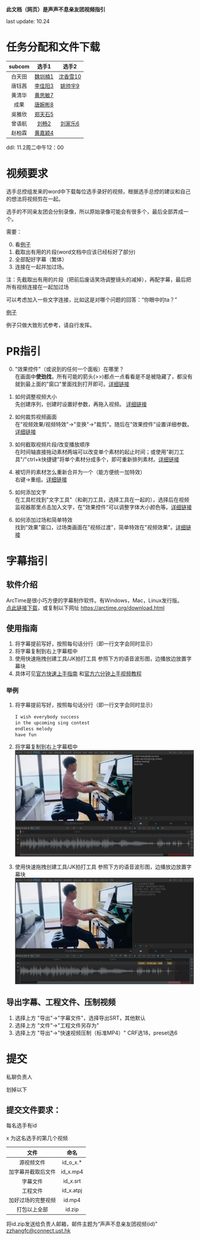 **此文档（网页）是声声不息亲友团视频指引**

last update: 10.24

# 任务分配和文件下载

|subcom|选手1|选手2|
|:---:|:---:|:---:|
|白天田|[魏圳楠1](./word/魏圳楠.docx)|[沈香雪10](./words/沈香雪.docx)|
|唐钰茜|[李佳阳3](./word/李佳阳姚帅宇.pdf)|[姚帅宇9](./word/李佳阳姚帅宇.pdf)|
|黄清华|[黄思敏7](./word/黄思敏.word)||
|成果|[唐婉彬8](./word/唐婉彬.docx)||
|吳雅欣|[郑天石5](./word/郑天石.docx)||
|曾语航|[刘畅2](./word/刘畅.docx)|[刘家乐6](./wrod/刘家乐)|
|赵柏霖|[黄嘉颖4](./word/黄嘉颖.docx)||

ddl: 11.2周二中午12：00

# 视频要求

选手总控组发来的word中下载每位选手录好的视频，根据选手总控的建议和自己的想法将视频剪在一起。

选手的不同亲友团会分别录像，所以原始录像可能会有很多个，最后全部弄成一个。

需要：

0. 看[例子](https://youtu.be/hwsw1oyrcm8)
1. 截取出有用的片段(word文档中应该已经标好了部分)
2. 全部配好字幕（繁体）
3. 连接在一起并加过场。

注：先截取出有用的片段（把前后废话笑场调整镜头的减掉），再配字幕，最后把所有视频连接在一起加过场

可以考虑加入一些文字连接，比如这是对哪个问题的回答：“你眼中的ta？”

[例子](https://youtu.be/hwsw1oyrcm8)

例子只做大致形式参考，请自行发挥。

# PR指引

0. "效果控件"（或说到的任何一个面板）在哪里？  
	在画面中**使劲找**，所有可能的箭头(>>)都点一点看看是不是被隐藏了，都没有就到最上面的"窗口"里面找到打开即可。[详细链接](http://www.winwin7.com/JC/19185.html)

1. 如何调整视频大小  
	先创建序列，创建时设置好参数，再拖入视频。 [详细链接](https://www.zhihu.com/question/267377976)

2. 如何裁剪视频画面  
	在"视频效果/视频特效"->"变换"->"裁剪"。随后在"效果控件"设置详细参数。[详细链接](https://jingyan.baidu.com/article/6c67b1d6aa12902787bb1ec5.html)

3. 如何截取视频片段/改变播放顺序  
	在时间轴直接拖动素材两端可以改变单个素材的起止时间；或使用"剃刀工具"/"ctrl+k快捷键"将单个素材分成多个，即可重新排列素材。[详细链接](https://jingyan.baidu.com/article/6fb756ec785437241858fb8c.html)

4. 被切开的素材怎么重新合并为一个（能方便统一加特效）  
	右键->重组。[详细链接](https://blog.csdn.net/qq_37591637/article/details/102641725)

5. 如何添加文字  
	在工具栏找到"文字工具"（和剃刀工具，选择工具在一起的），选择后在视频监视器那里点击加入文字，在"效果控件"可以调整字体大小颜色等。[详细链接](https://zhidao.baidu.com/question/14776117)

6. 如何添加过场和简单特效  
	找到"效果"窗口，过场类画面在"视频过渡"，简单特效在"视频效果"。[详细链接](https://jingyan.baidu.com/article/6b182309810c95ba58e15929.html)


# 字幕指引

## 软件介绍
ArcTime是很小巧方便的字幕制作软件。有Windows，Mac，Linux发行版。  
[点此链接下载](https://arctime.org/download.html)，或复制以下网址
https://arctime.org/download.html

## 使用指南  
1. 将字幕提前写好，按照每句话分行（即一行文字会同时显示）
2. 将字幕复制到右上字幕框中
3. 使用快速拖拽创建工具/JK拍打工具 参照下方的语音波形图，边播放边放置字幕块
4. 具体可见[官方快速上手指南](https://arctime.org/quick-start-guide.html) 和[官方六分钟上手视频教程](https://arctime.org/guide.html)

### 举例  
1. 将字幕提前写好，按照每句话分行（即一行文字会同时显示）
	```plain
	I wish everybody success
	in the upcoming sing contest
	endless melody
	have fun
	```
2. 将字幕复制到右上字幕框中
	![](./1_1.png)

3. 使用快速拖拽创建工具/JK拍打工具 参照下方的语音波形图，边播放边放置字幕块
	![](./1_2.png)

## 导出字幕、工程文件、压制视频
1. 选择上方 "导出"->"字幕文件"，选择导出SRT，其他默认
2. 选择上方 "文件"->"工程文件另存为"
3. 选择上方 "导出"->"快速视频压制（标准MP4）" CRF选18，preset选6


# 提交

私聊负责人

划掉以下

## 提交文件要求：

每名选手有id

x 为这名选手的第几个视频

|文件|命名|
|:---:|:---:|
|源视频文件|id_o_x.\*|
|加字幕并截取后文件|id_x.mp4|
|字幕文件|id_x.srt|
|工程文件|id_x.atpj|
|加好过场的完整视频|id.mp4|
|打包以上全部|id.zip|

将id.zip发送给负责人邮箱，邮件主题为“声声不息亲友团视频(id)”
zzhangfc@connect.ust.hk
